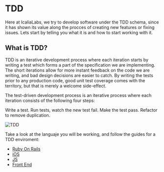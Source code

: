 # TDD

Here at IcaliaLabs, we try to develop software under the TDD schema, since it has shown its value along the procces of creating new features or fixing issues. Lets start by telling you what it is and how to start working with it.

## What is TDD?

TDD is an iterative development process where each iteration starts by writing a test which forms a part of the specification we are implementing. The short iterations allow for more instant feedback on the code we are writing, and bad design decisions are easier to catch. By writing the tests prior to any production code, good unit test coverage comes with the territory, but that is merely a welcome side-effect.

The test-driven development process is an iterative process where each iteration consists of the following four steps:

Write a test.
Run tests, watch the new test fail.
Make the test pass.
Refactor to remove duplication.

![TDD](https://leantesting-wp.s3.amazonaws.com/resources/wp-content/uploads/2015/02/tdd-circle-of-life.png)

Take a look at the languaje you will be working, and follow the guides for a TDD enviroment:

* [Ruby On Rails](https://github.com/IcaliaLabs/icalia_guides/tree/master/tdd/RubyOnRails.md)
* [iOS](../iOS_Swift/testing)
* [JS](https://github.com/IcaliaLabs/icalia_guides/tree/master/tdd/JS.md)
* [Front End](https://github.com/IcaliaLabs/icalia_guides/tree/master/tdd)
